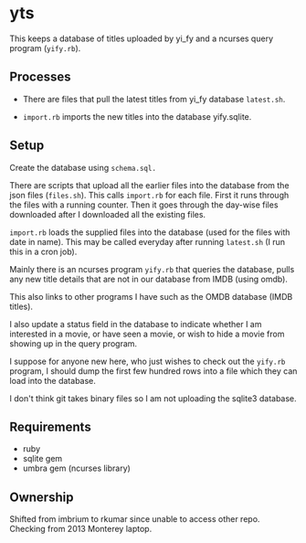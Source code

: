 # yts

This keeps a database of titles uploaded by yi_fy and a ncurses query program (`yify.rb`).

## Processes

 - There are files that pull the latest titles from yi_fy database `latest.sh`.

 - `import.rb` imports the new titles into the database yify.sqlite.

## Setup

Create the database using `schema.sql.`

There are scripts that upload all the earlier files into the database from the json files (`files.sh`).
This calls `import.rb` for each file. First it runs through the files with a running counter.
Then it goes through the day-wise files downloaded after I downloaded all the existing files.

`import.rb` loads the supplied files into the database (used for the files with date in name). This may be called everyday after running `latest.sh` (I run this in a cron job).

Mainly there is an ncurses program `yify.rb` that queries the database, pulls any new title details
that are not in our database from IMDB (using omdb).

This also links to other programs I have such as the OMDB database (IMDB titles).

I also update a status field in the database to indicate whether I am interested in a movie, or have seen a movie, or wish to hide a movie from showing up in the query program.

I suppose for anyone new here, who just wishes to check out the `yify.rb` program, I should dump the first few hundred rows into a file which they can load into the database.

I don't think git takes binary files so I am not uploading the sqlite3 database.

## Requirements

- ruby
- sqlite gem
- umbra gem (ncurses library)

## Ownership

Shifted from imbrium to rkumar since unable to access other repo.
Checking from 2013 Monterey laptop.
